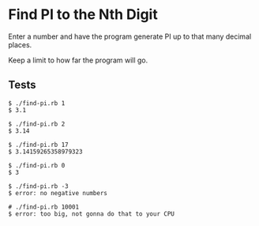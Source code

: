 # Find PI to the Nth Digit

Enter a number and have the program generate PI up to that many decimal places.

Keep a limit to how far the program will go.

## Tests

    $ ./find-pi.rb 1
    $ 3.1

    $ ./find-pi.rb 2
    $ 3.14

    $ ./find-pi.rb 17
    $ 3.14159265358979323

    $ ./find-pi.rb 0
    $ 3

    $ ./find-pi.rb -3
    $ error: no negative numbers

    # ./find-pi.rb 10001
    $ error: too big, not gonna do that to your CPU
